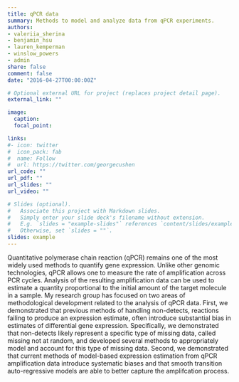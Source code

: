 ```yaml
---
title: qPCR data
summary: Methods to model and analyze data from qPCR experiments.
authors:
- valeriia_sherina
- benjamin_hsu
- lauren_kemperman
- winslow_powers
- admin
share: false
comment: false
date: "2016-04-27T00:00:00Z"

# Optional external URL for project (replaces project detail page).
external_link: ""

image:
  caption: 
  focal_point: 

links:
#- icon: twitter
#  icon_pack: fab
#  name: Follow
#  url: https://twitter.com/georgecushen
url_code: ""
url_pdf: ""
url_slides: ""
url_video: ""

# Slides (optional).
#   Associate this project with Markdown slides.
#   Simply enter your slide deck's filename without extension.
#   E.g. `slides = "example-slides"` references `content/slides/example-slides.md`.
#   Otherwise, set `slides = ""`.
slides: example
---
```


Quantitative polymerase chain reaction (qPCR) remains one of the most widely used methods to quantify gene expression. Unlike other genomic technologies, qPCR allows one to measure the rate of amplification across PCR cycles. Analysis of the resulting amplification data can be used to estimate a quantity proportional to the initial amount of the target molecule in a sample. My research group has focused on two areas of methodological development related to the analysis of qPCR data. First, we demonstrated that previous methods of handling non-detects, reactions failing to produce an expression estimate, often introduce substantial bias in estimates of differential gene expression. Specifically, we demonstrated that non-detects likely represent a specific type of missing data, called missing not at random, and developed several methods to appropriately model and account for this type of missing data. Second, we demonstrated that current methods of model-based expression estimation from qPCR amplification data introduce systematic biases and that smooth transition auto-regressive models are able to better capture the amplifcation process. 
